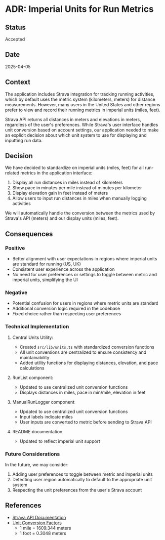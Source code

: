 # ADR: Imperial Units for Run Metrics

## Status

Accepted

## Date

2025-04-05

## Context

The application includes Strava integration for tracking running activities, which by default uses the metric system (kilometers, meters) for distance measurements. However, many users in the United States and other regions prefer to view and record their running metrics in imperial units (miles, feet). 

Strava API returns all distances in meters and elevations in meters, regardless of the user's preferences. While Strava's user interface handles unit conversion based on account settings, our application needed to make an explicit decision about which unit system to use for displaying and inputting run data.

## Decision

We have decided to standardize on imperial units (miles, feet) for all run-related metrics in the application interface:

1. Display all run distances in miles instead of kilometers
2. Show pace in minutes per mile instead of minutes per kilometer
3. Display elevation gain in feet instead of meters
4. Allow users to input run distances in miles when manually logging activities

We will automatically handle the conversion between the metrics used by Strava's API (meters) and our display units (miles, feet).

## Consequences

### Positive

- Better alignment with user expectations in regions where imperial units are standard for running (US, UK)
- Consistent user experience across the application
- No need for user preferences or settings to toggle between metric and imperial units, simplifying the UI

### Negative

- Potential confusion for users in regions where metric units are standard
- Additional conversion logic required in the codebase
- Fixed choice rather than respecting user preferences

### Technical Implementation

1. Central Units Utility:
   - Created `src/lib/units.ts` with standardized conversion functions
   - All unit conversions are centralized to ensure consistency and maintainability
   - Added utility functions for displaying distances, elevation, and pace calculations

2. RunList component: 
   - Updated to use centralized unit conversion functions
   - Displays distances in miles, pace in min/mile, elevation in feet

3. ManualRunLogger component: 
   - Updated to use centralized unit conversion functions
   - Input labels indicate miles
   - User inputs are converted to metric before sending to Strava API

4. README documentation: 
   - Updated to reflect imperial unit support

### Future Considerations

In the future, we may consider:
1. Adding user preferences to toggle between metric and imperial units
2. Detecting user region automatically to default to the appropriate unit system
3. Respecting the unit preferences from the user's Strava account

## References

- [Strava API Documentation](https://developers.strava.com/docs/reference/#api-Activities-getLoggedInAthleteActivities)
- [Unit Conversion Factors](https://en.wikipedia.org/wiki/Conversion_of_units)
  - 1 mile = 1609.344 meters
  - 1 foot = 0.3048 meters 
